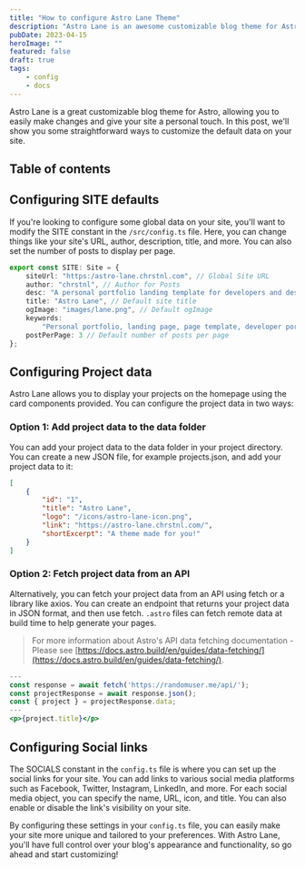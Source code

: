 ```yaml
---
title: "How to configure Astro Lane Theme"
description: "Astro Lane is an awesome customizable blog theme for Astro, You'll be able to easily personalize everything to suit your unique style. In this post, we'll walk you through some simple ways to make customizations in the config file."
pubDate: 2023-04-15
heroImage: ""
featured: false
draft: true
tags:
    - config
    - docs
---
```


Astro Lane is a great customizable blog theme for Astro, allowing you to easily make changes and give your site a personal touch. In this post, we'll show you some straightforward ways to customize the default data on your site.

## Table of contents

## Configuring SITE defaults

If you're looking to configure some global data on your site, you'll want to modify the SITE constant in the <code>/src/config.ts</code> file. Here, you can change things like your site's URL, author, description, title, and more. You can also set the number of posts to display per page.

```ts
export const SITE: Site = {
    siteUrl: "https:/astro-lane.chrstnl.com", // Global Site URL
    author: "chrstnl", // Author for Posts
    desc: "A personal portfolio landing template for developers and designers.", // Default site description
    title: "Astro Lane", // Default site title
    ogImage: "images/lane.png", // Default ogImage
    keywords:
        "Personal portfolio, landing page, page template, developer portfoliom designer portfolio", //Default Keywords
    postPerPage: 3 // Default number of posts per page
};
```

## Configuring Project data

Astro Lane allows you to display your projects on the homepage using the card components provided. You can configure the project data in two ways:

### Option 1: Add project data to the data folder

You can add your project data to the data folder in your project directory. You can create a new JSON file, for example projects.json, and add your project data to it:

```json
[
    {
        "id": "1",
        "title": "Astro Lane",
        "logo": "/icons/astro-lane-icon.png",
        "link": "https://astro-lane.chrstnl.com/",
        "shortExcerpt": "A theme made for you!"
    }
]
```

### Option 2: Fetch project data from an API

Alternatively, you can fetch your project data from an API using fetch or a library like axios. You can create an endpoint that returns your project data in JSON format, and then use fetch. <code>.astro</code> files can fetch remote data at build time to help generate your pages.

> For more information about Astro's API data fetching documentation - Please see [https://docs.astro.build/en/guides/data-fetching/](https://docs.astro.build/en/guides/data-fetching/).

```jsx
---
const response = await fetch('https://randomuser.me/api/');
const projectResponse = await response.json();
const { project } = projectResponse.data;
---
<p>{project.title}</p>
```

## Configuring Social links

The SOCIALS constant in the <code>config.ts</code> file is where you can set up the social links for your site. You can add links to various social media platforms such as Facebook, Twitter, Instagram, LinkedIn, and more. For each social media object, you can specify the name, URL, icon, and title. You can also enable or disable the link's visibility on your site.

By configuring these settings in your <code>config.ts</code> file, you can easily make your site more unique and tailored to your preferences. With Astro Lane, you'll have full control over your blog's appearance and functionality, so go ahead and start customizing!
